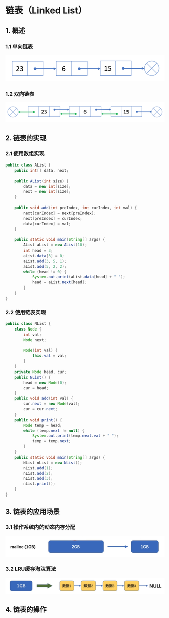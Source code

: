 # 链表（Linked List）

## 1. 概述

### 1.1 单向链表

<left><img src="images\01-singly-linked-list.png" style="zoom: 60%;" alt="单向链表"/></left>

### 1.2 双向链表

<left><img src="images\02-double-linked-list.png" style="zoom: 60%;" alt="单向链表"/></left>

## 2. 链表的实现

### 2.1 使用数组实现

```java
public class AList {
    public int[] data, next;

    public AList(int size) {
        data = new int[size];
        next = new int[size];
    }

    public void add(int preIndex, int curIndex, int val) {
        next[curIndex] = next[preIndex];
        next[preIndex] = curIndex;
        data[curIndex] = val;
    }

    public static void main(String[] args) {
        AList aList = new AList(10);
        int head = 3;
        aList.data[3] = 0;
        aList.add(3, 5, 1);
        aList.add(5, 2, 2);
        while (head != 0) {
            System.out.print(aList.data[head] + " ");
            head = aList.next[head];
        }
    }
}
```

### 2.2 使用链表实现

```java
public class NList {
    class Node {
        int val;
        Node next;

        Node(int val) {
            this.val = val;
        }
    }
    private Node head, cur;
    public NList() {
        head = new Node(0);
        cur = head;
    }
    public void add(int val) {
        cur.next = new Node(val);
        cur = cur.next;
    }
    public void print() {
        Node temp = head;
        while (temp.next != null) {
            System.out.print(temp.next.val + " ");
            temp = temp.next;
        }
    }
    public static void main(String[] args) {
        NList nList = new NList();
        nList.add(1);
        nList.add(2);
        nList.add(3);
        nList.print();
    }
}
```

## 3. 链表的应用场景

### 3.1 操作系统内的动态内存分配

<left><img src="images\03-malloc.png" style="zoom: 80%;" alt="内存分配"/></left>

### 3.2 LRU缓存淘汰算法

<left><img src="images\04-lru.png" style="zoom: 80%;" alt="内存分配"/></left>

## 4. 链表的操作

